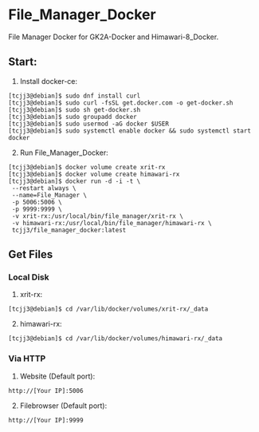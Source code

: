 # File_Manager_Docker
File Manager Docker for GK2A-Docker and Himawari-8_Docker.


## Start:

1. Install docker-ce:
```
[tcjj3@debian]$ sudo dnf install curl
[tcjj3@debian]$ sudo curl -fsSL get.docker.com -o get-docker.sh
[tcjj3@debian]$ sudo sh get-docker.sh
[tcjj3@debian]$ sudo groupadd docker
[tcjj3@debian]$ sudo usermod -aG docker $USER
[tcjj3@debian]$ sudo systemctl enable docker && sudo systemctl start docker
```

2. Run File_Manager_Docker:
```
[tcjj3@debian]$ docker volume create xrit-rx
[tcjj3@debian]$ docker volume create himawari-rx
[tcjj3@debian]$ docker run -d -i -t \
 --restart always \
 --name=File_Manager \
 -p 5006:5006 \
 -p 9999:9999 \
 -v xrit-rx:/usr/local/bin/file_manager/xrit-rx \
 -v himawari-rx:/usr/local/bin/file_manager/himawari-rx \
 tcjj3/file_manager_docker:latest
```


## Get Files

### Local Disk
1. xrit-rx:
```
[tcjj3@debian]$ cd /var/lib/docker/volumes/xrit-rx/_data
```
2. himawari-rx:
```
[tcjj3@debian]$ cd /var/lib/docker/volumes/himawari-rx/_data
```

### Via HTTP

1. Website (Default port):
```
http://[Your IP]:5006
```

2. Filebrowser (Default port):
```
http://[Your IP]:9999
```

